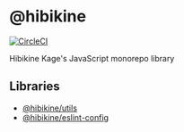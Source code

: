 # @hibikine

[![CircleCI](https://circleci.com/gh/HibikineKage/hibikine.svg?style=svg)](https://circleci.com/gh/HibikineKage/hibikine)

Hibikine Kage's JavaScript monorepo library

## Libraries

* [@hibikine/utils](https://github.com/HibikineKage/utils)
* [@hibikine/eslint-config](https://github.com/HibikineKage/hibikine/tree/master/packages/eslint-config)
